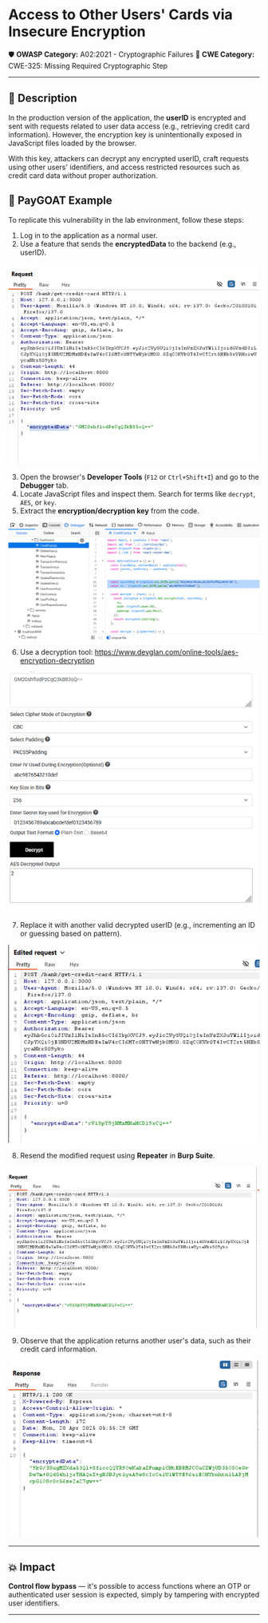 # Access to Other Users' Cards via Insecure Encryption

🛡️ **OWASP Category:** A02:2021 - Cryptographic Failures 
🧩 **CWE Category:** CWE-325: Missing Required Cryptographic Step   

---

## 📝 Description

In the production version of the application, the **userID** is encrypted and sent with requests related to user data access (e.g., retrieving credit card information). However, the encryption key is unintentionally exposed in JavaScript files loaded by the browser.

With this key, attackers can decrypt any encrypted userID, craft requests using other users' identifiers, and access restricted resources such as credit card data without proper authorization.

## 🐐 PayGOAT Example

To replicate this vulnerability in the lab environment, follow these steps:

1. Log in to the application as a normal user.
2. Use a feature that sends the **encryptedData** to the backend (e.g., userID).

![card](img/card1.png)

3. Open the browser's **Developer Tools** (`F12` or `Ctrl+Shift+I`) and go to the **Debugger** tab.
4. Locate JavaScript files and inspect them. Search for terms like `decrypt`, `AES`, or `key`.
5. Extract the **encryption/decryption key** from the code.

![card](img/card2.png)

6. Use a decryption tool: https://www.devglan.com/online-tools/aes-encryption-decryption

![card](img/card3.png)

7. Replace it with another valid decrypted userID (e.g., incrementing an ID or guessing based on pattern).

![card](img/card4.png)

8. Resend the modified request using **Repeater** in **Burp Suite**.

![card](img/card6.png)

9. Observe that the application returns another user's data, such as their credit card information.

![card](img/card5.png)

---

## 💥 Impact

**Control flow bypass** — it's possible to access functions where an OTP or authenticated user session is expected, simply by tampering with encrypted user identifiers.

---